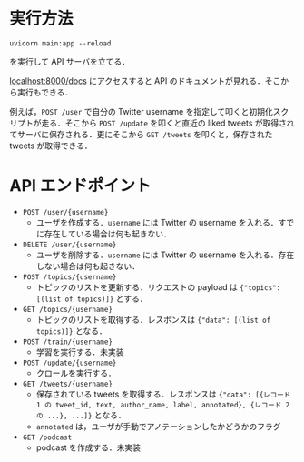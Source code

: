 # 実行方法

```
uvicorn main:app --reload
```

を実行して API サーバを立てる．

[localhost:8000/docs](localhost:8000/docs) にアクセスすると API のドキュメントが見れる．そこから実行もできる．


例えば，`POST /user` で自分の Twitter username を指定して叩くと初期化スクリプトが走る．そこから `POST /update` を叩くと直近の liked tweets が取得されてサーバに保存される．更にそこから `GET /tweets` を叩くと，保存された tweets が取得できる．

# API エンドポイント

- `POST /user/{username}`
    - ユーザを作成する．`username` には Twitter の username を入れる．すでに存在している場合は何も起きない．
- `DELETE /user/{username}`
    - ユーザを削除する．`username` には Twitter の username を入れる．存在しない場合は何も起きない．
- `POST /topics/{username}`
    - トピックのリストを更新する．リクエストの payload は `{"topics": [(list of topics)]}` とする．
- `GET /topics/{username}`
    - トピックのリストを取得する．レスポンスは `{"data": [(list of topics)]}` となる．
- `POST /train/{username}`
    - 学習を実行する．未実装
- `POST /update/{username}`
    - クロールを実行する．
- `GET /tweets/{username}`
    - 保存されている tweets を取得する．レスポンスは `{"data": [{レコード 1 の tweet_id, text, author_name, label, annotated}, {レコード 2の ...}, ...]}` となる．
    - `annotated` は，ユーザが手動でアノテーションしたかどうかのフラグ
- `GET /podcast`
    - podcast を作成する．未実装
